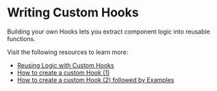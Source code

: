 # Writing Custom Hooks

Building your own Hooks lets you extract component logic into reusable functions.

Visit the following resources to learn more:

- [Reusing Logic with Custom Hooks](https://react.dev/learn/reusing-logic-with-custom-hooks)
- [How to create a custom Hook (1)](https://www.freecodecamp.org/news/how-to-create-react-hooks/)
- [How to create a custom Hook (2) followed by Examples](https://www.robinwieruch.de/react-custom-hook/)
